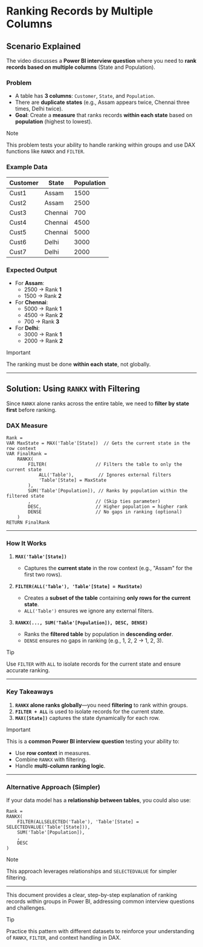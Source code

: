 # **Ranking Records by Multiple Columns**  

## **Scenario Explained**  

The video discusses a **Power BI interview question** where you need to **rank records based on multiple columns** (State and Population).  

### **Problem**  
- A table has **3 columns**: `Customer`, `State`, and `Population`.  
- There are **duplicate states** (e.g., Assam appears twice, Chennai three times, Delhi twice).  
- **Goal**: Create a **measure** that ranks records **within each state** based on **population** (highest to lowest).  

> [!NOTE]  
> This problem tests your ability to handle ranking within groups and use DAX functions like `RANKX` and `FILTER`.  

### **Example Data**  

| Customer | State  | Population |  
|----------|---------|------------|  
| Cust1    | Assam   | 1500       |  
| Cust2    | Assam   | 2500       |  
| Cust3    | Chennai | 700        |  
| Cust4    | Chennai | 4500       |  
| Cust5    | Chennai | 5000       |  
| Cust6    | Delhi   | 3000       |  
| Cust7    | Delhi   | 2000       |  

### **Expected Output**  
- For **Assam**:  
  - 2500 → Rank **1**  
  - 1500 → Rank **2**  
- For **Chennai**:  
  - 5000 → Rank **1**  
  - 4500 → Rank **2**  
  - 700 → Rank **3**  
- For **Delhi**:  
  - 3000 → Rank **1**  
  - 2000 → Rank **2**  

> [!IMPORTANT]  
> The ranking must be done **within each state**, not globally.  

---

## **Solution: Using `RANKX` with Filtering**  

Since `RANKX` alone ranks across the entire table, we need to **filter by state first** before ranking.  

### **DAX Measure**  
```dax  
Rank =  
VAR MaxState = MAX('Table'[State])  // Gets the current state in the row context  
VAR FinalRank =  
    RANKX(  
        FILTER(                  // Filters the table to only the current state  
            ALL('Table'),         // Ignores external filters  
            'Table'[State] = MaxState  
        ),  
        SUM('Table'[Population]), // Ranks by population within the filtered state  
        ,                        // (Skip ties parameter)  
        DESC,                    // Higher population = higher rank  
        DENSE                    // No gaps in ranking (optional)  
    )  
RETURN FinalRank  
```  

---

### **How It Works**  

1. **`MAX('Table'[State])`**  
   - Captures the **current state** in the row context (e.g., "Assam" for the first two rows).  

2. **`FILTER(ALL('Table'), 'Table'[State] = MaxState)`**  
   - Creates a **subset of the table** containing **only rows for the current state**.  
   - `ALL('Table')` ensures we ignore any external filters.  

3. **`RANKX(..., SUM('Table'[Population]), DESC, DENSE)`**  
   - Ranks the **filtered table** by population in **descending order**.  
   - `DENSE` ensures no gaps in ranking (e.g., 1, 2, 2 → 1, 2, 3).  

> [!TIP]  
> Use `FILTER` with `ALL` to isolate records for the current state and ensure accurate ranking.  

---

### **Key Takeaways**  

1. **`RANKX` alone ranks globally**—you need **filtering** to rank within groups.  
2. **`FILTER + ALL`** is used to isolate records for the current state.  
3. **`MAX([State])`** captures the state dynamically for each row.  

> [!IMPORTANT]  
> This is a **common Power BI interview question** testing your ability to:  
> - Use **row context** in measures.  
> - Combine `RANKX` with filtering.  
> - Handle **multi-column ranking logic**.  

---

### **Alternative Approach (Simpler)**  

If your data model has a **relationship between tables**, you could also use:  
```dax  
Rank =  
RANKX(  
    FILTER(ALLSELECTED('Table'), 'Table'[State] = SELECTEDVALUE('Table'[State])),  
    SUM('Table'[Population]),  
    ,  
    DESC  
)  
```  

> [!NOTE]  
> This approach leverages relationships and `SELECTEDVALUE` for simpler filtering.  

---

This document provides a clear, step-by-step explanation of ranking records within groups in Power BI, addressing common interview questions and challenges.  

> [!TIP]  
> Practice this pattern with different datasets to reinforce your understanding of `RANKX`, `FILTER`, and context handling in DAX.  
